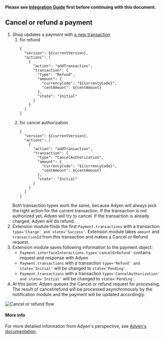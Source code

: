 **Please see [Integration Guide](IntegrationGuide.md) first before continuing with this document.**

## Cancel or refund a payment

1. Shop updates a payment with [a new transaction](https://docs.commercetools.com/http-api-projects-payments#add-transaction)
    1. for refund
        ```
        {
          "version": ${currentVersion},
          "actions": [
            {
              "action": "addTransaction",
              "transaction": {
                "type": "Refund",
                "amount": {
                  "currencyCode": "${currencyCode}",
                  "centAmount": ${centAmount}
                },
                "state": "Initial"
              }
            }
          ]
        }
        ```
    1. for cancel authorization
        ```
        {
          "version": ${currentVersion},
          "actions": [
            {
              "action": "addTransaction",
              "transaction": {
                "type": "CancelAuthorization",
                "amount": {
                  "currencyCode": "${currencyCode}",
                  "centAmount": ${centAmount}
                },
                "state": "Initial"
              }
            }
          ]
        }
        ```
    Both transaction types work the same, because Adyen will always pick the right action for the current transaction.
    If the transaction is not authorized yet, Adyen will try to cancel.
    If the transaction is already charged, Adyen will do refund.
1. Extension module finds the first `Payment.transactions` with a transaction `type='Charge' and state='Success'`. 
Extension module takes `amount` and `transactionId` from this transaction and makes a Cancel or Refund request.  
1. Extension module saves following information to the payment object:
    * `Payment.interfaceInteractions.type='cancelOrRefund'` contains request and response with Adyen
    * `Payment.transactions` with a transaction `type='Refund' and state='Initial'` will be changed to `state='Pending'`.
    * `Payment.transactions` with a transaction `type='CancelAuthorization' and state='Initial'` will be changed to `state='Pending'`.
1. At this point, Adyen queues the Cancel or refund request for processing.
The result of cancel/refund will be processed asynchronously by the notification module and the payment will be updated accordingly.  

![Cancel or refund flow](https://user-images.githubusercontent.com/803826/56808274-6218f600-6831-11e9-8b6e-0997b9504492.png)

#### More info
For more detailed information from Adyen's perspective, see [Adyen's documentation](https://docs.adyen.com/developers/development-resources/payment-modifications/cancel-or-refund).
